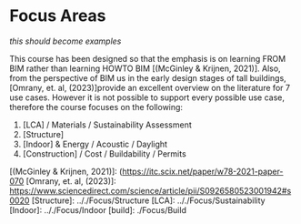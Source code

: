 # Focus Areas

*this should become examples*
  
This course has been designed so that the emphasis is on learning FROM BIM rather than learning HOWTO BIM [(McGinley & Krijnen, 2021)]. Also, from the perspective of BIM us in the early design stages of tall buildings, [Omrany, et. al, (2023)]provide an excellent overview on the literature for 7 use cases. However it is not possible to support every possible use case, therefore the course focuses on the following:

1. [LCA] / Materials / Sustainability Assessment
2. [Structure]
3. [Indoor] & Energy / Acoustic / Daylight
4. [Construction] / Cost / Buildability / Permits

[(McGinley & Krijnen, 2021)]: (https://itc.scix.net/paper/w78-2021-paper-070
[Omrany, et. al, (2023)]: https://www.sciencedirect.com/science/article/pii/S0926580523001942#s0020
[Structure]: .././Focus/Structure
[LCA]: .././Focus/Sustainability
[Indoor]: .././Focus/Indoor
[build]: ./Focus/Build
